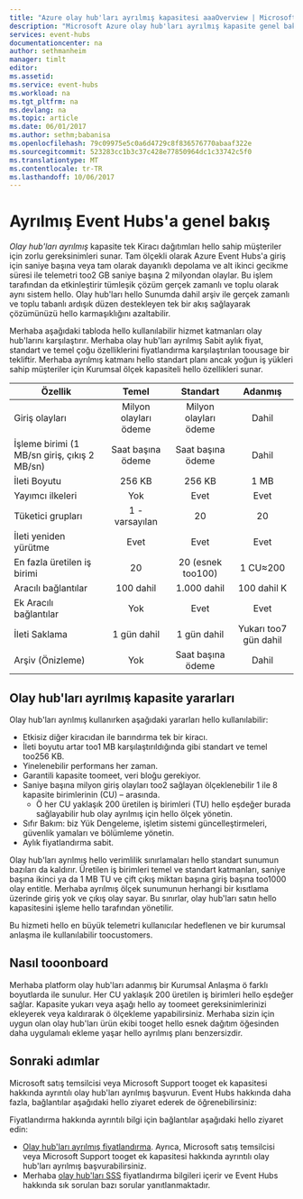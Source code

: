 ```yaml
---
title: "Azure olay hub'ları ayrılmış kapasitesi aaaOverview | Microsoft Docs"
description: "Microsoft Azure olay hub'ları ayrılmış kapasite genel bakış."
services: event-hubs
documentationcenter: na
author: sethmanheim
manager: timlt
editor: 
ms.assetid: 
ms.service: event-hubs
ms.workload: na
ms.tgt_pltfrm: na
ms.devlang: na
ms.topic: article
ms.date: 06/01/2017
ms.author: sethm;babanisa
ms.openlocfilehash: 79c09975e5c0a6d4729c8f836576770abaaf322e
ms.sourcegitcommit: 523283cc1b3c37c428e77850964dc1c33742c5f0
ms.translationtype: MT
ms.contentlocale: tr-TR
ms.lasthandoff: 10/06/2017
---
```

# <a name="overview-of-event-hubs-dedicated"></a>Ayrılmış Event Hubs'a genel bakış

*Olay hub'ları ayrılmış* kapasite tek Kiracı dağıtımları hello sahip müşteriler için zorlu gereksinimleri sunar. Tam ölçekli olarak Azure Event Hubs'a giriş için saniye başına veya tam olarak dayanıklı depolama ve alt ikinci gecikme süresi ile telemetri too2 GB saniye başına 2 milyondan olaylar. Bu işlem tarafından da etkinleştirir tümleşik çözüm gerçek zamanlı ve toplu olarak aynı sistem hello. Olay hub'ları hello Sunumda dahil arşiv ile gerçek zamanlı ve toplu tabanlı ardışık düzen destekleyen tek bir akış sağlayarak çözümünüzü hello karmaşıklığını azaltabilir.

Merhaba aşağıdaki tabloda hello kullanılabilir hizmet katmanları olay hub'larını karşılaştırır. Merhaba olay hub'ları ayrılmış Sabit aylık fiyat, standart ve temel çoğu özelliklerini fiyatlandırma karşılaştırılan toousage bir tekliftir. Merhaba ayrılmış katmanı hello standart planı ancak yoğun iş yükleri sahip müşteriler için Kurumsal ölçek kapasiteli hello özellikleri sunar. 

| Özellik | Temel | Standart | Adanmış |
| --- |:---:|:---:|:---:|
| Giriş olayları | Milyon olayları ödeme | Milyon olayları ödeme | Dahil |
| İşleme birimi (1 MB/sn giriş, çıkış 2 MB/sn) | Saat başına ödeme | Saat başına ödeme | Dahil |
| İleti Boyutu | 256 KB | 256 KB | 1 MB |
| Yayımcı ilkeleri | Yok | Evet | Evet |     
| Tüketici grupları | 1 - varsayılan | 20 | 20 |
| İleti yeniden yürütme | Evet | Evet | Evet |
| En fazla üretilen iş birimi | 20 | 20 (esnek too100)  | 1 CU≈200 |
| Aracılı bağlantılar | 100 dahil | 1.000 dahil | 100 dahil K |
| Ek Aracılı bağlantılar | Yok | Evet | Evet |
| İleti Saklama | 1 gün dahil | 1 gün dahil | Yukarı too7 gün dahil |
| Arşiv (Önizleme) | Yok   | Saat başına ödeme | Dahil |

## <a name="benefits-of-event-hubs-dedicated-capacity"></a>Olay hub'ları ayrılmış kapasite yararları

Olay hub'ları ayrılmış kullanırken aşağıdaki yararları hello kullanılabilir:

* Etkisiz diğer kiracıdan ile barındırma tek bir kiracı.
* İleti boyutu artar too1 MB karşılaştırıldığında gibi standart ve temel too256 KB.
* Yinelenebilir performans her zaman.
* Garantili kapasite toomeet, veri bloğu gerekiyor.
* Saniye başına milyon giriş olayları too2 sağlayan ölçeklenebilir 1 ile 8 kapasite birimlerinin (CU) – arasında.
  * Ö her CU yaklaşık 200 üretilen iş birimleri (TU) hello eşdeğer burada sağlayabilir hub olay ayrılmış için hello ölçek yönetin.
* Sıfır Bakım: biz Yük Dengeleme, işletim sistemi güncelleştirmeleri, güvenlik yamaları ve bölümleme yönetin.
* Aylık fiyatlandırma sabit.

Olay hub'ları ayrılmış hello verimlilik sınırlamaları hello standart sunumun bazıları da kaldırır. Üretilen iş birimleri temel ve standart katmanları, saniye başına ikinci ya da 1 MB TU ve çift çıkış miktarı başına giriş başına too1000 olay entitle. Merhaba ayrılmış ölçek sunumunun herhangi bir kısıtlama üzerinde giriş yok ve çıkış olay sayar. Bu sınırlar, olay hub'ları satın hello kapasitesini işleme hello tarafından yönetilir.

Bu hizmeti hello en büyük telemetri kullanıcılar hedeflenen ve bir kurumsal anlaşma ile kullanılabilir toocustomers.

## <a name="how-tooonboard"></a>Nasıl tooonboard

Merhaba platform olay hub'ları adanmış bir Kurumsal Anlaşma ö farklı boyutlarda ile sunulur. Her CU yaklaşık 200 üretilen iş birimleri hello eşdeğer sağlar. Kapasite yukarı veya aşağı hello ay toomeet gereksinimlerinizi ekleyerek veya kaldırarak ö ölçekleme yapabilirsiniz. Merhaba sizin için uygun olan olay hub'ları ürün ekibi tooget hello esnek dağıtım öğesinden daha uygulamalı ekleme yaşar hello ayrılmış planı benzersizdir. 

## <a name="next-steps"></a>Sonraki adımlar
Microsoft satış temsilcisi veya Microsoft Support tooget ek kapasitesi hakkında ayrıntılı olay hub'ları ayrılmış başvurun. Event Hubs hakkında daha fazla, bağlantılar aşağıdaki hello ziyaret ederek de öğrenebilirsiniz:

Fiyatlandırma hakkında ayrıntılı bilgi için bağlantılar aşağıdaki hello ziyaret edin:

- [Olay hub'ları ayrılmış fiyatlandırma](https://azure.microsoft.com/pricing/details/event-hubs/). Ayrıca, Microsoft satış temsilcisi veya Microsoft Support tooget ek kapasitesi hakkında ayrıntılı olay hub'ları ayrılmış başvurabilirsiniz.
- Merhaba [olay hub'ları SSS](event-hubs-faq.md) fiyatlandırma bilgileri içerir ve Event Hubs hakkında sık sorulan bazı sorular yanıtlanmaktadır. 
